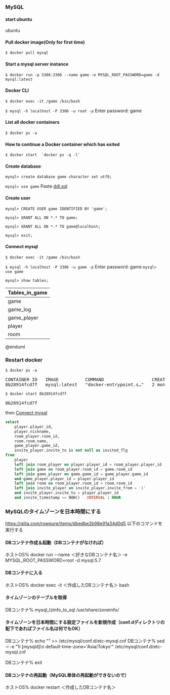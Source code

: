 ### MySQL
#### start ubuntu
ubuntu

#### Pull docker image(Only for first time)
`$ docker pull mysql`

#### Start a mysql server instance
`$ docker run -p 3306:3306 --name game -e MYSQL_ROOT_PASSWORD=game -d mysql:latest `

#### Docker CLI
`$ docker exec -it /game /bin/bash`

`$ mysql -h localhost -P 3306 -u root -p`
Enter password: game

#### List all docker containers
`$ docker ps -a`

#### How to continue a Docker container which has exited
```
$ docker start  `docker ps -q -l`
```

#### Create database
`mysql> create database game character set utf8;`

`mysql> use game`
Paste [ddl.sql](./ddl/ddl.sql)

#### Create user
`mysql> CREATE USER game IDENTIFIED BY 'game';`

`mysql> GRANT ALL ON *.* TO game;`

`mysql> GRANT ALL ON *.* TO game@localhost;`

`mysql> exit;`

#### Connect mysql

`$ docker exec -it /game /bin/bash`

`$ mysql -h localhost -P 3306 -u game -p`
Enter password: game
`mysql> use game`

`mysql> show tables;`

| Tables_in_game |
| -------------- |
| game           |
| game_log       |
| game_player    |
| player         |
| room           |


@enduml

### Restart docker 
`$ docker ps -a`
<pre>
CONTAINER ID   IMAGE          COMMAND                  CREATED        STATUS                       PORTS                                                  NAMES
8b28914fcd7f   mysql:latest   "docker-entrypoint.s…"   2 months ago   Exited (255) 4 minutes ago   0.0.0.0:3306->3306/tcp, :::3306->3306/tcp, 33060/tcp   game
</pre>
`$ docker start 8b28914fcd7f`
<pre>
8b28914fcd7f
</pre>
then [Connect mysql](#connect-mysql)


```sql
select
    player.player_id,
    player.nickname,
    room_player.room_id,
    room.room_name,
    game_player.game_id,
    invite_player.invite_to is not null as invited_flg
from
    player
    left join room_player on player.player_id = room_player.player_id
    left join game on room_player.room_id = game.room_id
    left join game_player on game.game_id = game_player.game_id
    and game_player.player_id = player.player_id
    left join room on room_player.room_id = room.room_id
    left join invite_player on invite_player.invite_from = '1'
    and invite_player.invite_to = player.player_id
    and invite_timestamp >= NOW() - INTERVAL 1 HOUR
```

### MySQLのタイムゾーンを日本時間にする
https://qiita.com/rowpure/items/dbedbe2b98e91a34d0d5
以下のコマンドを実行する

#### DBコンテナ作成＆起動（DBコンテナがなければ）
ホストOS% docker run --name ＜好きなDBコンテナ名＞ -e MYSQL_ROOT_PASSWORD=root -d mysql:5.7
#### DBコンテナに入る
ホストOS% docker exec -it ＜作成したDBコンテナ名＞ bash
#### タイムゾーンのテーブルを取得
DBコンテナ% mysql_tzinfo_to_sql /usr/share/zoneinfo/
#### タイムゾーンを日本時間にする設定ファイルを新規作成（conf.dディレクトリの配下であればファイル名は何でもOK）
DBコンテナ% echo "" >> /etc/mysql/conf.d/etc-mysql.cnf
DBコンテナ% sed -i -e "1i [mysqld]\n    default-time-zone='Asia/Tokyo'" /etc/mysql/conf.d/etc-mysql.cnf

DBコンテナ% exit
#### DBコンテナの再起動（MySQL単体の再起動ができないので）
ホストOS% docker restart ＜作成したDBコンテナ名＞
